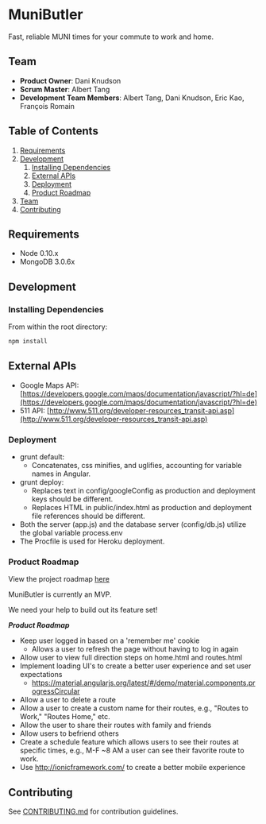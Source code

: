 
# MuniButler

> 

Fast, reliable MUNI times for your commute to work and home.

## Team

  - __Product Owner__: Dani Knudson
  - __Scrum Master__: Albert Tang
  - __Development Team Members__: Albert Tang, Dani Knudson, Eric Kao, François Romain

## Table of Contents

1. [Requirements](#requirements)
1. [Development](#development)
    1. [Installing Dependencies](#installing-dependencies)
    1. [External APIs](#external-apis)
    1. [Deployment](#deployment)
    1. [Product Roadmap](#product-roadmap)
1. [Team](#team)
1. [Contributing](#contributing)

## Requirements

- Node 0.10.x
- MongoDB 3.0.6x

## Development

### Installing Dependencies

From within the root directory:

```sh
npm install
```

## External APIs

- Google Maps API: [https://developers.google.com/maps/documentation/javascript/?hl=de](https://developers.google.com/maps/documentation/javascript/?hl=de)
- 511 API: [http://www.511.org/developer-resources_transit-api.asp](http://www.511.org/developer-resources_transit-api.asp)


### Deployment
- grunt default:
    - Concatenates, css minifies, and uglifies, accounting for variable names in Angular.
- grunt deploy:
    - Replaces text in config/googleConfig as production and deployment keys should be different.
    - Replaces HTML in public/index.html as production and deployment file references should be different.
- Both the server (app.js) and the database server (config/db.js) utilize the global variable process.env
- The Procfile is used for Heroku deployment.

### Product Roadmap

View the project roadmap [here](https://github.com/ineffablebutler/ineffablebutler/issues)

MuniButler is currently an MVP.

We need your help to build out its feature set!

***Product Roadmap***
- Keep user logged in based on a 'remember me' cookie
    - Allows a user to refresh the page without having to log in again
- Allow user to view full direction steps on home.html and routes.html
- Implement loading UI's to create a better user experience and set user expectations
    - https://material.angularjs.org/latest/#/demo/material.components.progressCircular
- Allow a user to delete a route
- Allow a user to create a custom name for their routes, e.g., "Routes to Work," "Routes Home," etc.
- Allow the user to share their routes with family and friends
- Allow users to befriend others
- Create a schedule feature which allows users to see their routes at specific times, e.g., M-F ~8 AM a user can see their favorite route to work.
- Use http://ionicframework.com/ to create a better mobile experience


## Contributing

See [CONTRIBUTING.md](https://github.com/ineffablebutler/ineffablebutler/master/contributing.md) for contribution guidelines.

